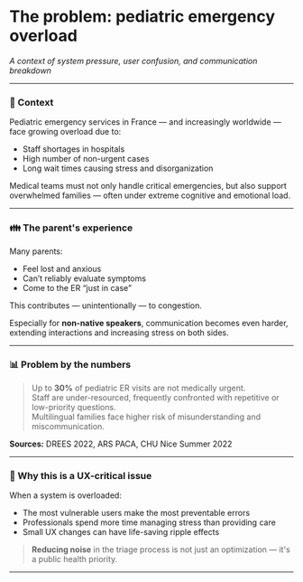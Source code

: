 # The problem: pediatric emergency overload
*A context of system pressure, user confusion, and communication breakdown*

---

### 🚨 Context

Pediatric emergency services in France — and increasingly worldwide — face growing overload due to:

- Staff shortages in hospitals
- High number of non-urgent cases
- Long wait times causing stress and disorganization

Medical teams must not only handle critical emergencies, but also support overwhelmed families — often under extreme cognitive and emotional load.

---

### 👪 The parent's experience

Many parents:
- Feel lost and anxious
- Can’t reliably evaluate symptoms
- Come to the ER “just in case”

This contributes — unintentionally — to congestion.

Especially for **non-native speakers**, communication becomes even harder, extending interactions and increasing stress on both sides.

---

### 📊 Problem by the numbers

> Up to **30%** of pediatric ER visits are not medically urgent.  
> Staff are under-resourced, frequently confronted with repetitive or low-priority questions.  
> Multilingual families face higher risk of misunderstanding and miscommunication.

**Sources:** DREES 2022, ARS PACA, CHU Nice Summer 2022

---

### 🎯 Why this is a UX-critical issue

When a system is overloaded:
- The most vulnerable users make the most preventable errors
- Professionals spend more time managing stress than providing care
- Small UX changes can have life-saving ripple effects

> **Reducing noise** in the triage process is not just an optimization — it's a public health priority.

---
